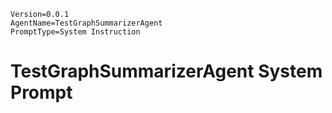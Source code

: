 ```properties
Version=0.0.1
AgentName=TestGraphSummarizerAgent
PromptType=System Instruction
```

# TestGraphSummarizerAgent System Prompt
